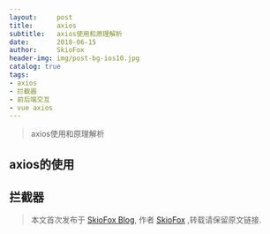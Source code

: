 ```yaml
---
layout:     post
title:      axios
subtitle:   axios使用和原理解析
date:       2018-06-15
author:     SkioFox
header-img: img/post-bg-ios10.jpg
catalog: true
tags:
- axios
- 拦截器
- 前后端交互
- vue axios
---
```


>axios使用和原理解析

## axios的使用

## 拦截器



> 本文首次发布于 [SkioFox Blog](http://skiofox.top), 作者 [SkioFox](https://github.com/LoverFancy/) ,转载请保留原文链接.